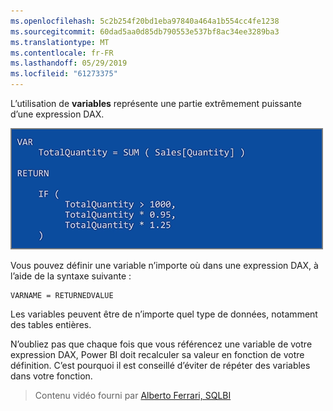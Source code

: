 ```yaml
---
ms.openlocfilehash: 5c2b254f20bd1eba97840a464a1b554cc4fe1238
ms.sourcegitcommit: 60dad5aa0d85db790553e537bf8ac34ee3289ba3
ms.translationtype: MT
ms.contentlocale: fr-FR
ms.lasthandoff: 05/29/2019
ms.locfileid: "61273375"
---
```

L’utilisation de **variables** représente une partie extrêmement puissante d’une expression DAX.

![](media/7-4-dax-expressions/dax-variables_1.png)

Vous pouvez définir une variable n’importe où dans une expression DAX, à l’aide de la syntaxe suivante :

    VARNAME = RETURNEDVALUE

Les variables peuvent être de n’importe quel type de données, notamment des tables entières.

N’oubliez pas que chaque fois que vous référencez une variable de votre expression DAX, Power BI doit recalculer sa valeur en fonction de votre définition. C’est pourquoi il est conseillé d’éviter de répéter des variables dans votre fonction.

> Contenu vidéo fourni par [Alberto Ferrari, SQLBI](http://www.sqlbi.com/learning-dax)
> 
> 

